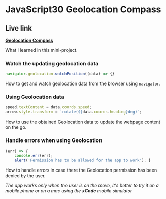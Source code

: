 # JavaScript30 Geolocation Compass

## Live link
**[Geolocation Compass](https://rawcdn.githack.com/Redvanisation/JavaScript-30/95b0ebde78ed2977c7bb92bdad0b5c8667ae6f11/21.Geolocation/index.html)**

What I learned in this mini-project.

### Watch the updating geolocation data

``` javascript
navigator.geolocation.watchPosition((data) => {}
```

How to get and watch geolocation data from the browser using `navigator`.

### Using Geolocation data

``` javascript
speed.textContent = data.coords.speed;
arrow.style.transform = `rotate(${data.coords.heading}deg)`;
```

How to use the obtained Geolocation data to update the webpage content on the go.

### Handle errors when using Geolocation

``` JavaScript
(err) => {
    console.err(err);
    alert('Permission has to be allowed for the app to work'); }
```

How to handle errors in case there the Geolocation permission has been denied by the user.

_The app works only when the user is on the move, it's better to try it on a mobile phone or on a mac using the **xCode** mobile simulator_
